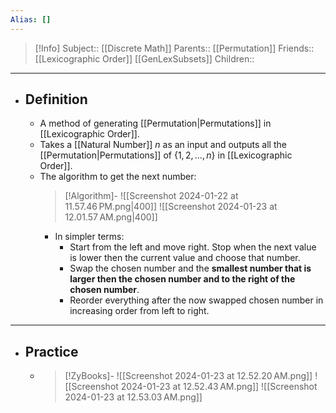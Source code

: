 ```yaml
---
Alias: []
---
```

> [!Info]
> Subject:: [[Discrete Math]]
> Parents:: [[Permutation]]
> Friends:: [[Lexicographic Order]] [[GenLexSubsets]]
> Children:: 
---
- ## Definition
	- A method of generating [[Permutation|Permutations]] in [[Lexicographic Order]].
	- Takes a [[Natural Number]] $n$ as an input and outputs all the [[Permutation|Permutations]] of $\{ 1,2,\dots,n \}$ in [[Lexicographic Order]].
	- The algorithm to get the next number:
	  > [!Algorithm]-
	  > ![[Screenshot 2024-01-22 at 11.57.46 PM.png|400]]
	  > ![[Screenshot 2024-01-23 at 12.01.57 AM.png|400]]
		- In simpler terms:
			- Start from the left and move right. Stop when the next value is lower then the current value and choose that number.
			- Swap the chosen number and the **smallest number that is larger then the chosen number and to the right of the chosen number**.
			- Reorder everything after the now swapped chosen number in increasing order from left to right.
---
- ## Practice
	- > [!ZyBooks]-
	  > ![[Screenshot 2024-01-23 at 12.52.20 AM.png]]
	  > ![[Screenshot 2024-01-23 at 12.52.43 AM.png]]
	  > ![[Screenshot 2024-01-23 at 12.53.03 AM.png]]